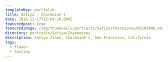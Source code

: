 ```yaml
---
templateKey: portfolio
title: Safiya - Charmaine's
date: 2016-12-17T15:04:10.000Z
featuredpost: true
featuredimage: /img/thumbnails/portraits/Safiya/Charmaines/DSC03046_edited.jpg
directory: portraits/Safiya/Charmaines
description: Safiya Jihan, Charmaine's, San Francisco, California
tags:
  - flavor
  - tasting
---
```

